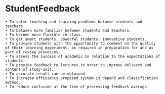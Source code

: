 # StudentFeedback
    • To solve teaching and learning problems between students and teachers.
    • To between more familiar between students and teachers.
    • To become more flexible in class.
    • To get smart students, powerful students, innovative students.
    • To provide students with the opportunity to comment on the quality of their learning experiment, as required in preparation for and as part of review processes.
    • To assess the success of academic in relation to the expectations of students.
    • To provide feedback to lectures in order to improve delivery and content of study-unit.
    • To accurate result can be obtained.
    • To increase efficiency proposed system is depend and classification method.
    • To reduce confusion at the time of processing feedback average.

